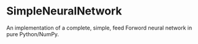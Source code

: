 # SimpleNeuralNetwork
An implementation of a complete, simple, feed Forword neural network in pure Python/NumPy.
